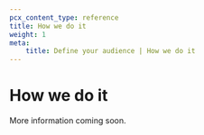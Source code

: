 ```yaml
---
pcx_content_type: reference
title: How we do it
weight: 1
meta:
    title: Define your audience | How we do it
---
```


# How we do it

More information coming soon.